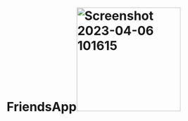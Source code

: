 # FriendsApp<img width="236" alt="Screenshot 2023-04-06 101615" src="https://user-images.githubusercontent.com/110017214/230264901-3e68c515-d545-4e26-bdcd-dfd26738d5a1.png">
